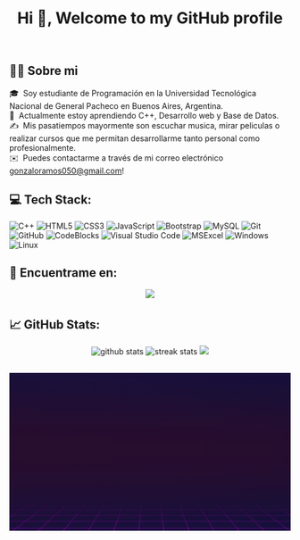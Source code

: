 <h1 align="center">Hi 👋, Welcome to my GitHub profile</h1>
<p align="center">
<img src="https://i.pinimg.com/originals/b1/5b/d5/b15bd596014d9d9310e59b07b85da550.gif" alt="" width="650">
</p>

## 👨‍💻 Sobre mi
🎓 &nbsp;Soy estudiante de Programación en la Universidad Tecnológica Nacional de General Pacheco en Buenos Aires, Argentina.\
🌱 &nbsp;Actualmente estoy aprendiendo C++, Desarrollo web y Base de Datos.\
✍️ &nbsp;Mis pasatiempos mayormente son escuchar musica, mirar peliculas o realizar cursos que me permitan desarrollarme tanto personal como profesionalmente.\
✉️ &nbsp;Puedes contactarme a través de mi correo electrónico gonzaloramos050@gmail.com!

## 💻 Tech Stack:

  ![C++](https://img.shields.io/badge/c++-%2300599C.svg?style=for-the-badge&logo=c%2B%2B&logoColor=white)
  ![HTML5](https://img.shields.io/badge/HTML5-E34F26?style=for-the-badge&logo=html5&logoColor=white)
  ![CSS3](https://img.shields.io/badge/CSS-blue?style=for-the-badge&logo=css3)
  ![JavaScript](https://img.shields.io/badge/JavaScript-323330?style=for-the-badge&logo=javascript&logoColor=F7DF1E)
  ![Bootstrap](https://img.shields.io/badge/bootstrap-%23212121?style=for-the-badge&logo=bootstrap&logoColor=white&color=%23212121)
  ![MySQL](https://img.shields.io/badge/MySQL-%23546e7a?style=for-the-badge&logo=mysql&logoColor=white&color=%23546e7a)
  ![Git](https://img.shields.io/badge/Git-F05032?style=for-the-badge&logo=git&logoColor=white)
  ![GitHub](https://img.shields.io/badge/GitHub-100000?style=for-the-badge&logo=github&logoColor=white)
  ![CodeBlocks](https://img.shields.io/badge/Code%3A%3ABlocks-orange?style=for-the-badge&logo=codeblocks&logoColor=white&color=black)
  ![Visual Studio Code](https://img.shields.io/badge/Visual_Studio_Code-%230d47a1?style=for-the-badge&logo=visualstudio&logoColor=white&color=%230d47a1)
  ![MSExcel](https://img.shields.io/badge/Microsoft_Excel-217346?style=for-the-badge&logo=microsoft-excel&logoColor=white) 
  ![Windows](https://img.shields.io/badge/Windows-0078D6?style=for-the-badge&logo=windows&logoColor=white)
  ![Linux](https://img.shields.io/badge/LINUX-white?style=for-the-badge&logo=linux&logoColor=black)
## 👤 Encuentrame en:
  <p align="center"><a href="https://www.linkedin.com/in/ramosgonzalo/" target="_blank"><img height="25" src="https://img.shields.io/badge/LinkedIn-blue?style=for-the-badge&logo=linkedin"></a></p>

## 📈 GitHub Stats:

<p align=center>
<img src="https://github-readme-stats.vercel.app/api?username=ramosgonzalo&show_icons=true&theme=tokyonight" alt="github stats"/>
<img src="https://github-readme-streak-stats.herokuapp.com/?user=ramosgonzalo&theme=tokyonight" alt="streak stats"/>

<a href="https://visitcount.itsvg.in">
  <img src="https://visitcount.itsvg.in/api?id=RamosGonzalo&label=Views&color=12&icon=5&pretty=true" />
</a>

## 
<p align=center>
<img src="https://github.com/RamosGonzalo/RamosGonzalo/blob/main/Banner%20GitHub.gif" width="650">
</p>
<!---
RamosGonzalo/RamosGonzalo is a ✨ special ✨ repository because its `README.md` (this file) appears on your GitHub profile.
You can click the Preview link to take a look at your changes.
--->
